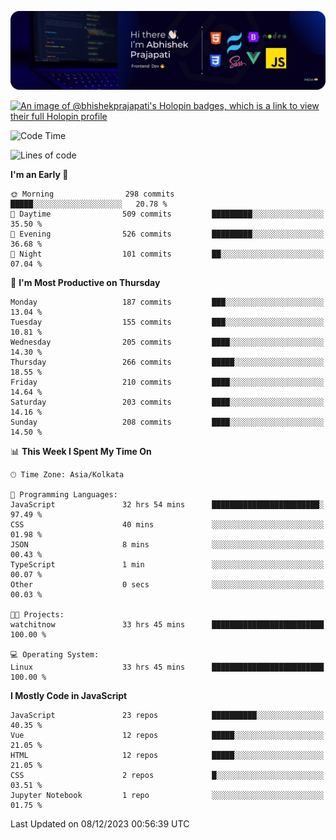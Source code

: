 ![Banner](./Header.png)

[![An image of @bhishekprajapati's Holopin badges, which is a link to view their full Holopin profile](https://holopin.me/bhishekprajapati)](https://holopin.io/@bhishekprajapati)

<!--START_SECTION:waka-->
![Code Time](http://img.shields.io/badge/Code%20Time-203%20hrs%2056%20mins-blue)

![Lines of code](https://img.shields.io/badge/From%20Hello%20World%20I%27ve%20Written-1.6%20million%20lines%20of%20code-blue)

**I'm an Early 🐤** 

```text
🌞 Morning                298 commits         █████░░░░░░░░░░░░░░░░░░░░   20.78 % 
🌆 Daytime                509 commits         █████████░░░░░░░░░░░░░░░░   35.50 % 
🌃 Evening                526 commits         █████████░░░░░░░░░░░░░░░░   36.68 % 
🌙 Night                  101 commits         ██░░░░░░░░░░░░░░░░░░░░░░░   07.04 % 
```
📅 **I'm Most Productive on Thursday** 

```text
Monday                   187 commits         ███░░░░░░░░░░░░░░░░░░░░░░   13.04 % 
Tuesday                  155 commits         ███░░░░░░░░░░░░░░░░░░░░░░   10.81 % 
Wednesday                205 commits         ████░░░░░░░░░░░░░░░░░░░░░   14.30 % 
Thursday                 266 commits         █████░░░░░░░░░░░░░░░░░░░░   18.55 % 
Friday                   210 commits         ████░░░░░░░░░░░░░░░░░░░░░   14.64 % 
Saturday                 203 commits         ████░░░░░░░░░░░░░░░░░░░░░   14.16 % 
Sunday                   208 commits         ████░░░░░░░░░░░░░░░░░░░░░   14.50 % 
```


📊 **This Week I Spent My Time On** 

```text
🕑︎ Time Zone: Asia/Kolkata

💬 Programming Languages: 
JavaScript               32 hrs 54 mins      ████████████████████████░   97.49 % 
CSS                      40 mins             ░░░░░░░░░░░░░░░░░░░░░░░░░   01.98 % 
JSON                     8 mins              ░░░░░░░░░░░░░░░░░░░░░░░░░   00.43 % 
TypeScript               1 min               ░░░░░░░░░░░░░░░░░░░░░░░░░   00.07 % 
Other                    0 secs              ░░░░░░░░░░░░░░░░░░░░░░░░░   00.03 % 

🐱‍💻 Projects: 
watchitnow               33 hrs 45 mins      █████████████████████████   100.00 % 

💻 Operating System: 
Linux                    33 hrs 45 mins      █████████████████████████   100.00 % 
```

**I Mostly Code in JavaScript** 

```text
JavaScript               23 repos            ██████████░░░░░░░░░░░░░░░   40.35 % 
Vue                      12 repos            █████░░░░░░░░░░░░░░░░░░░░   21.05 % 
HTML                     12 repos            █████░░░░░░░░░░░░░░░░░░░░   21.05 % 
CSS                      2 repos             █░░░░░░░░░░░░░░░░░░░░░░░░   03.51 % 
Jupyter Notebook         1 repo              ░░░░░░░░░░░░░░░░░░░░░░░░░   01.75 % 
```




 Last Updated on 08/12/2023 00:56:39 UTC
<!--END_SECTION:waka-->
<!--
**bhishekprajapati/bhishekprajapati** is a ✨ _special_ ✨ repository because its `README.md` (this file) appears on your GitHub profile.

Here are some ideas to get you started:

- 🔭 I’m currently working on ...
- 🌱 I’m currently learning ...
- 👯 I’m looking to collaborate on ...
- 🤔 I’m looking for help with ...
- 💬 Ask me about ...
- 📫 How to reach me: ...
- 😄 Pronouns: ...
- ⚡ Fun fact: ...
-->
